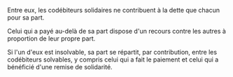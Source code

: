 Entre eux, les codébiteurs solidaires ne contribuent à la dette que chacun pour sa part.

Celui qui a payé au-delà de sa part dispose d'un recours contre les autres à proportion de leur propre part.

Si l'un d'eux est insolvable, sa part se répartit, par contribution, entre les codébiteurs solvables, y compris celui qui a fait le paiement et celui qui a bénéficié d'une remise de solidarité.
